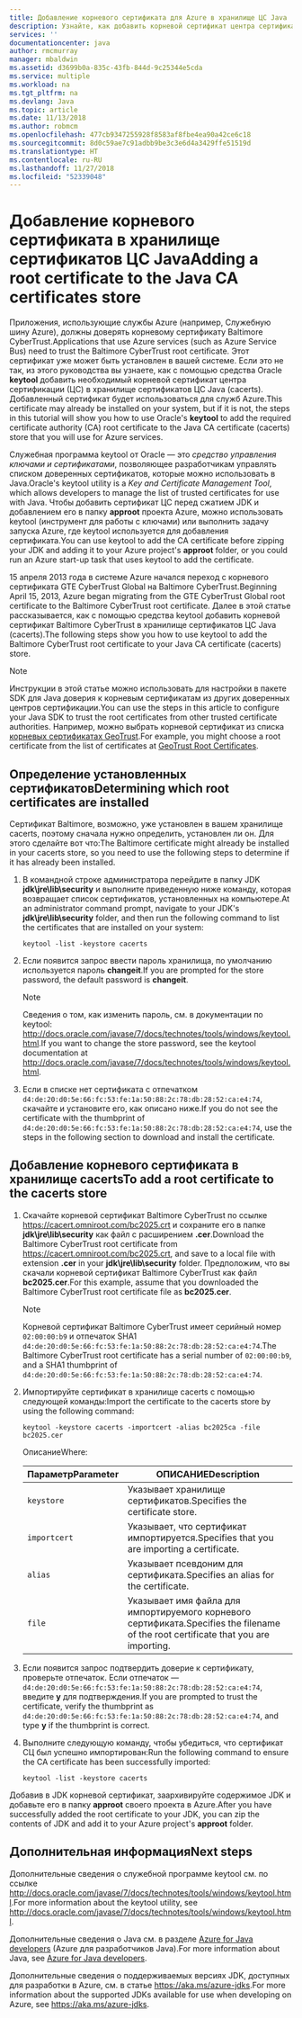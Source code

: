 ```yaml
---
title: Добавление корневого сертификата для Azure в хранилище ЦС Java
description: Узнайте, как добавить корневой сертификат центра сертификации (ЦС) в хранилище сертификатов ЦС Java (cacerts) для использования в Microsoft Azure.
services: ''
documentationcenter: java
author: rmcmurray
manager: mbaldwin
ms.assetid: d3699b0a-835c-43fb-844d-9c25344e5cda
ms.service: multiple
ms.workload: na
ms.tgt_pltfrm: na
ms.devlang: Java
ms.topic: article
ms.date: 11/13/2018
ms.author: robmcm
ms.openlocfilehash: 477cb9347255928f8583af8fbe4ea90a42ce6c18
ms.sourcegitcommit: 8d0c59ae7c91adbb9be3c3e6d4a3429ffe51519d
ms.translationtype: HT
ms.contentlocale: ru-RU
ms.lasthandoff: 11/27/2018
ms.locfileid: "52339048"
---
```

# <a name="adding-a-root-certificate-to-the-java-ca-certificates-store"></a><span data-ttu-id="e9b2f-103">Добавление корневого сертификата в хранилище сертификатов ЦС Java</span><span class="sxs-lookup"><span data-stu-id="e9b2f-103">Adding a root certificate to the Java CA certificates store</span></span>

<span data-ttu-id="e9b2f-104">Приложения, использующие службы Azure (например, Служебную шину Azure), должны доверять корневому сертификату Baltimore CyberTrust.</span><span class="sxs-lookup"><span data-stu-id="e9b2f-104">Applications that use Azure services (such as Azure Service Bus) need to trust the Baltimore CyberTrust root certificate.</span></span> <span data-ttu-id="e9b2f-105">Этот сертификат уже может быть установлен в вашей системе. Если это не так, из этого руководства вы узнаете, как с помощью средства Oracle **keytool** добавить необходимый корневой сертификат центра сертификации (ЦС) в хранилище сертификатов ЦС Java (cacerts). Добавленный сертификат будет использоваться для служб Azure.</span><span class="sxs-lookup"><span data-stu-id="e9b2f-105">This certificate may already be installed on your system, but if it is not, the steps in this tutorial will show you how to use Oracle's **keytool** to add the required certificate authority (CA) root certificate to the Java CA certificate (cacerts) store that you will use for Azure services.</span></span>

<span data-ttu-id="e9b2f-106">Служебная программа keytool от Oracle — это _средство управления ключами и сертификатами_, позволяющее разработчикам управлять списком доверенных сертификатов, которые можно использовать в Java.</span><span class="sxs-lookup"><span data-stu-id="e9b2f-106">Oracle's keytool utility is a _Key and Certificate Management Tool_, which allows developers to manage the list of trusted certificates for use with Java.</span></span> <span data-ttu-id="e9b2f-107">Чтобы добавить сертификат ЦС перед сжатием JDK и добавлением его в папку **approot** проекта Azure, можно использовать keytool (инструмент для работы с ключами) или выполнить задачу запуска Azure, где keytool используется для добавления сертификата.</span><span class="sxs-lookup"><span data-stu-id="e9b2f-107">You can use keytool to add the CA certificate before zipping your JDK and adding it to your Azure project's **approot** folder, or you could run an Azure start-up task that uses keytool to add the certificate.</span></span>

<span data-ttu-id="e9b2f-108">15 апреля 2013 года в системе Azure начался переход с корневого сертификата GTE CyberTrust Global на Baltimore CyberTrust.</span><span class="sxs-lookup"><span data-stu-id="e9b2f-108">Beginning April 15, 2013, Azure began migrating from the GTE CyberTrust Global root certificate to the Baltimore CyberTrust root certificate.</span></span> <span data-ttu-id="e9b2f-109">Далее в этой статье рассказывается, как с помощью средства keytool добавить корневой сертификат Baltimore CyberTrust в хранилище сертификатов ЦС Java (cacerts).</span><span class="sxs-lookup"><span data-stu-id="e9b2f-109">The following steps show you how to use keytool to add the Baltimore CyberTrust root certificate to your Java CA certificate (cacerts) store.</span></span>

> [!NOTE]
> 
> <span data-ttu-id="e9b2f-110">Инструкции в этой статье можно использовать для настройки в пакете SDK для Java доверия к корневым сертификатам из других доверенных центров сертификации.</span><span class="sxs-lookup"><span data-stu-id="e9b2f-110">You can use the steps in this article to configure your Java SDK to trust the root certificates from other trusted certificate authorities.</span></span> <span data-ttu-id="e9b2f-111">Например, можно выбрать корневой сертификат из списка [корневых сертификатах GeoTrust](http://www.geotrust.com/resources/root-certificates/).</span><span class="sxs-lookup"><span data-stu-id="e9b2f-111">For example, you might choose a root certificate from the list of certificates at [GeoTrust Root Certificates](http://www.geotrust.com/resources/root-certificates/).</span></span>
> 

## <a name="determining-which-root-certificates-are-installed"></a><span data-ttu-id="e9b2f-112">Определение установленных сертификатов</span><span class="sxs-lookup"><span data-stu-id="e9b2f-112">Determining which root certificates are installed</span></span>

<span data-ttu-id="e9b2f-113">Сертификат Baltimore, возможно, уже установлен в вашем хранилище cacerts, поэтому сначала нужно определить, установлен ли он. Для этого сделайте вот что:</span><span class="sxs-lookup"><span data-stu-id="e9b2f-113">The Baltimore certificate might already be installed in your cacerts store, so you need to use the following steps to determine if it has already been installed.</span></span>

1. <span data-ttu-id="e9b2f-114">В командной строке администратора перейдите в папку JDK **jdk\jre\lib\security** и выполните приведенную ниже команду, которая возвращает список сертификатов, установленных на компьютере.</span><span class="sxs-lookup"><span data-stu-id="e9b2f-114">At an administrator command prompt, navigate to your JDK's **jdk\jre\lib\security** folder, and then run the following command to list the certificates that are installed on your system:</span></span>

   ```shell
   keytool -list -keystore cacerts
   ```

1. <span data-ttu-id="e9b2f-115">Если появится запрос ввести пароль хранилища, по умолчанию используется пароль **changeit**.</span><span class="sxs-lookup"><span data-stu-id="e9b2f-115">If you are prompted for the store password, the default password is **changeit**.</span></span>

   > [!NOTE]
   > 
   > <span data-ttu-id="e9b2f-116">Сведения о том, как изменить пароль, см. в документации по keytool: <http://docs.oracle.com/javase/7/docs/technotes/tools/windows/keytool.html>.</span><span class="sxs-lookup"><span data-stu-id="e9b2f-116">If you want to change the store password, see the keytool documentation at <http://docs.oracle.com/javase/7/docs/technotes/tools/windows/keytool.html>.</span></span>
   > 

1. <span data-ttu-id="e9b2f-117">Если в списке нет сертификата с отпечатком `d4:de:20:d0:5e:66:fc:53:fe:1a:50:88:2c:78:db:28:52:ca:e4:74`, скачайте и установите его, как описано ниже.</span><span class="sxs-lookup"><span data-stu-id="e9b2f-117">If you do not see the certificate with the thumbprint of `d4:de:20:d0:5e:66:fc:53:fe:1a:50:88:2c:78:db:28:52:ca:e4:74`, use the steps in the following section to download and install the certificate.</span></span>

## <a name="to-add-a-root-certificate-to-the-cacerts-store"></a><span data-ttu-id="e9b2f-118">Добавление корневого сертификата в хранилище cacerts</span><span class="sxs-lookup"><span data-stu-id="e9b2f-118">To add a root certificate to the cacerts store</span></span>

1. <span data-ttu-id="e9b2f-119">Скачайте корневой сертификат Baltimore CyberTrust по ссылке <https://cacert.omniroot.com/bc2025.crt> и сохраните его в папке **jdk\jre\lib\security** как файл с расширением **.cer**.</span><span class="sxs-lookup"><span data-stu-id="e9b2f-119">Download the Baltimore CyberTrust root certificate from <https://cacert.omniroot.com/bc2025.crt>, and save to a local file with extension **.cer** in your **jdk\jre\lib\security** folder.</span></span> <span data-ttu-id="e9b2f-120">Предположим, что вы скачали корневой сертификат Baltimore CyberTrust как файл **bc2025.cer**.</span><span class="sxs-lookup"><span data-stu-id="e9b2f-120">For this example, assume that you downloaded the Baltimore CyberTrust root certificate file as **bc2025.cer**.</span></span>

   > [!NOTE]
   > 
   > <span data-ttu-id="e9b2f-121">Корневой сертификат Baltimore CyberTrust имеет серийный номер `02:00:00:b9` и отпечаток SHA1 `d4:de:20:d0:5e:66:fc:53:fe:1a:50:88:2c:78:db:28:52:ca:e4:74`.</span><span class="sxs-lookup"><span data-stu-id="e9b2f-121">The Baltimore CyberTrust root certificate has a serial number of `02:00:00:b9`, and a SHA1 thumbprint of `d4:de:20:d0:5e:66:fc:53:fe:1a:50:88:2c:78:db:28:52:ca:e4:74`.</span></span>
   > 

2. <span data-ttu-id="e9b2f-122">Импортируйте сертификат в хранилище cacerts с помощью следующей команды:</span><span class="sxs-lookup"><span data-stu-id="e9b2f-122">Import the certificate to the cacerts store by using the following command:</span></span>

   ```shell
   keytool -keystore cacerts -importcert -alias bc2025ca -file bc2025.cer
   ```
   <span data-ttu-id="e9b2f-123">Описание</span><span class="sxs-lookup"><span data-stu-id="e9b2f-123">Where:</span></span>

   |  <span data-ttu-id="e9b2f-124">Параметр</span><span class="sxs-lookup"><span data-stu-id="e9b2f-124">Parameter</span></span>   |                              <span data-ttu-id="e9b2f-125">ОПИСАНИЕ</span><span class="sxs-lookup"><span data-stu-id="e9b2f-125">Description</span></span>                               |
   |--------------|------------------------------------------------------------------------|
   | `keystore`   | <span data-ttu-id="e9b2f-126">Указывает хранилище сертификатов.</span><span class="sxs-lookup"><span data-stu-id="e9b2f-126">Specifies the certificate store.</span></span>                                       |
   | `importcert` | <span data-ttu-id="e9b2f-127">Указывает, что сертификат импортируется.</span><span class="sxs-lookup"><span data-stu-id="e9b2f-127">Specifies that you are importing a certificate.</span></span>                        |
   | `alias`      | <span data-ttu-id="e9b2f-128">Указывает псевдоним для сертификата.</span><span class="sxs-lookup"><span data-stu-id="e9b2f-128">Specifies an alias for the certificate.</span></span>                                |
   | `file`       | <span data-ttu-id="e9b2f-129">Указывает имя файла для импортируемого корневого сертификата.</span><span class="sxs-lookup"><span data-stu-id="e9b2f-129">Specifies the filename of the root certificate that you are importing.</span></span> |


3. <span data-ttu-id="e9b2f-130">Если появится запрос подтвердить доверие к сертификату, проверьте отпечаток. Если отпечаток — `d4:de:20:d0:5e:66:fc:53:fe:1a:50:88:2c:78:db:28:52:ca:e4:74`, введите **y** для подтверждения.</span><span class="sxs-lookup"><span data-stu-id="e9b2f-130">If you are prompted to trust the certificate, verify the thumbprint as `d4:de:20:d0:5e:66:fc:53:fe:1a:50:88:2c:78:db:28:52:ca:e4:74`, and type **y** if the thumbprint is correct.</span></span>

4. <span data-ttu-id="e9b2f-131">Выполните следующую команду, чтобы убедиться, что сертификат СЦ был успешно импортирован:</span><span class="sxs-lookup"><span data-stu-id="e9b2f-131">Run the following command to ensure the CA certificate has been successfully imported:</span></span>

   ```shell
   keytool -list -keystore cacerts
   ```

<span data-ttu-id="e9b2f-132">Добавив в JDK корневой сертификат, заархивируйте содержимое JDK и добавьте его в папку **approot** своего проекта в Azure.</span><span class="sxs-lookup"><span data-stu-id="e9b2f-132">After you have successfully added the root certificate to your JDK, you can zip the contents of JDK and add it to your Azure project's **approot** folder.</span></span>

## <a name="next-steps"></a><span data-ttu-id="e9b2f-133">Дополнительная информация</span><span class="sxs-lookup"><span data-stu-id="e9b2f-133">Next steps</span></span>

<span data-ttu-id="e9b2f-134">Дополнительные сведения о служебной программе keytool см. по ссылке <http://docs.oracle.com/javase/7/docs/technotes/tools/windows/keytool.html>.</span><span class="sxs-lookup"><span data-stu-id="e9b2f-134">For more information about the keytool utility, see <http://docs.oracle.com/javase/7/docs/technotes/tools/windows/keytool.html>.</span></span>

<span data-ttu-id="e9b2f-135">Дополнительные сведения о Java см. в разделе [Azure for Java developers](/java/azure) (Azure для разработчиков Java).</span><span class="sxs-lookup"><span data-stu-id="e9b2f-135">For more information about Java, see [Azure for Java developers](/java/azure).</span></span>

<!-- For more information about the root certificates used by Azure, see [Azure Root Certificate Migration](http://blogs.msdn.com/b/windowsazure/archive/2013/03/15/windows-azure-root-certificate-migration.aspx). -->

<span data-ttu-id="e9b2f-136">Дополнительные сведения о поддерживаемых версиях JDK, доступных для разработки в Azure, см. в статье <https://aka.ms/azure-jdks>.</span><span class="sxs-lookup"><span data-stu-id="e9b2f-136">For more information about the supported JDKs available for use when developing on Azure, see <https://aka.ms/azure-jdks>.</span></span>